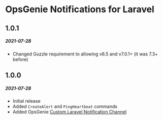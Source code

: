 # OpsGenie Notifications for Laravel

## 1.0.1
##### 2021-07-28

- Changed Guzzle requirement to allowing v6.5 and v7.0.1+ (it was 7.3+ before)

## 1.0.0
##### 2021-07-28

- Initial release
- Added `CreateAlert` and `PingHeartbeat` commands
- Added OpsGenie [Custom Laravel Notification Channel](https://laravel.com/docs/8.x/notifications#custom-channels)
